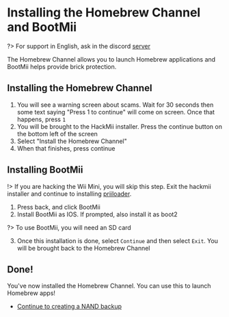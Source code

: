 # Installing the Homebrew Channel and BootMii

?> For support in English, ask in the discord [server](https://discord.gg/QvGQqx8Mns)

The Homebrew Channel allows you to launch Homebrew applications and BootMii helps provide brick protection.


## Installing the Homebrew Channel

1. You will see a warning screen about scams. Wait for 30 seconds then some text saying "Press 1 to continue" will come on screen. Once that happens, press `1`
2. You will be brought to the HackMii installer. Press the continue button on the bottom left of the screen
3. Select "Install the Homebrew Channel"
4. When that finishes, press continue

## Installing BootMii

!> If you are hacking the Wii Mini, you will skip this step. Exit the hackmii installer and continue to installing [priiloader](/priiloader).
 
1. Press back, and click BootMii
2. Install BootMii as IOS. If prompted, also install it as boot2

?> To use BootMii, you will need an SD card

3. Once this installation is done, select `Continue` and then select `Exit`. You will be brought back to the Homebrew Channel

## Done!

You've now installed the Homebrew Channel. You can use this to launch Homebrew apps!

- [Continue to creating a NAND backup](nandbackup)